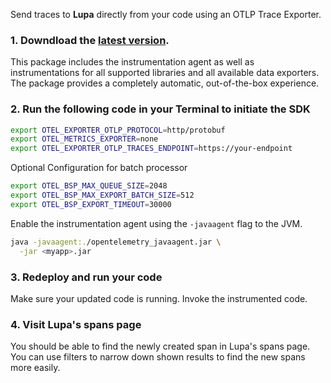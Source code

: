 Send traces to **Lupa** directly from your code using an OTLP Trace Exporter.

### 1. Downdload the [latest version](https://github.com/open-telemetry/opentelemetry-java-instrumentation/releases/latest/download/opentelemetry-javaagent.jar).

This package includes the instrumentation agent as well as
instrumentations for all supported libraries and all available data exporters.
The package provides a completely automatic, out-of-the-box experience.

### 2. Run the following code in your Terminal to initiate the SDK

```bash
export OTEL_EXPORTER_OTLP_PROTOCOL=http/protobuf
export OTEL_METRICS_EXPORTER=none
export OTEL_EXPORTER_OTLP_TRACES_ENDPOINT=https://your-endpoint
```

Optional Configuration for batch processor

```bash
export OTEL_BSP_MAX_QUEUE_SIZE=2048
export OTEL_BSP_MAX_EXPORT_BATCH_SIZE=512
export OTEL_BSP_EXPORT_TIMEOUT=30000
```

Enable the instrumentation agent using the `-javaagent` flag to the JVM.

```bash
java -javaagent:./opentelemetry_javaagent.jar \
  -jar <myapp>.jar
```

### 3. Redeploy and run your code

Make sure your updated code is running. Invoke the instrumented code.

### 4. Visit Lupa's spans page

You should be able to find the newly created span in Lupa's spans page. You can use filters to narrow down shown results to find the new spans more easily.
